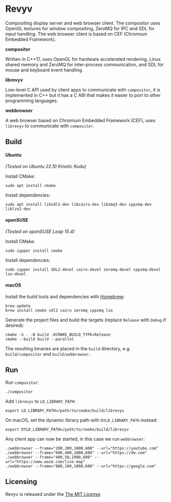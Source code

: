 # Revyv

Compositing display server and web browser client. The compositor uses OpenGL textures for window compositing, ZeroMQ for IPC and SDL for input handling. The web browser client is based on CEF (Chromium Embedded Framework).

**compositor**

Written in C++17, uses OpenGL for hardware accelerated rendering, Linux shared memory and ZeroMQ for inter-process communication, and SDL for mouse and keyboard event handling.

**librevyv**

Low-level C API used by client apps to communicate with `compositor`, it is implemented in C++ but it has a C ABI that makes it easier to port to other programming languages.

**webbrowser**

A web browser based on Chromium Embedded Framework (CEF), uses `librevyv` to communicate with `compositor`.

## Build

#### Ubuntu

_(Tested on Ubuntu 22.10 Kinetic Kudu)_

Install CMake:

```shell
sudo apt install cmake
```

Install dependencies:

```
sudo apt install libsdl2-dev libcairo-dev libzmq3-dev cppzmq-dev liblzo2-dev
```

#### openSUSE

_(Tested on openSUSE Leap 15.4)_

Install CMake:

```shell
sudo zypper install cmake
```

Install dependencies:

```
sudo zypper install SDL2-devel cairo-devel zeromq-devel cppzmq-devel lzo-devel
```

#### macOS

Install the build tools and dependencies with [Homebrew](https://brew.sh/):

```shell
brew update
brew install cmake sdl2 cairo zeromq cppzmq lzo
```

Generate the project files and build the targets (replace `Release` with `Debug` if desired):

```shell
cmake -S . -B build -DCMAKE_BUILD_TYPE=Release
cmake --build build --parallel
```

The resulting binaries are placed in the `build` directory, e.g. `build/compositor` and `build/webbrowser`.

## Run

Run `compositor`:

```shell
./compositor
```

Add `librevyv` to `LD_LIBRARY_PATH`:

```shell
export LD_LIBRARY_PATH=/path/to/cmake/build/librevyv
```

On macOS, set the dynamic library path with `DYLD_LIBRARY_PATH` instead:

```shell
export DYLD_LIBRARY_PATH=/path/to/cmake/build/librevyv
```

Any client app can now be started, in this case we run `webbrowser`:

```shell
./webbrowser --frame="200,200,1000,600" --url="https://youtube.com"
./webbrowser --frame="600,400,1000,600" --url="https://dw.com"
./webbrowser --frame="400,50,1000,600" --url="https://www.waze.com/live-map"
./webbrowser --frame="800,100,1000,600" --url="https://google.com"
```

## Licensing

Revyv is released under the [The MIT License](./LICENSE).
